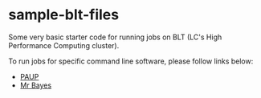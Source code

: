 # sample-blt-files
Some very basic starter code for running jobs on BLT (LC's High Performance Computing cluster).

To run jobs for specific command line software, please follow links below:

* [PAUP](paup/)
* [Mr Bayes](mrbayes/)


